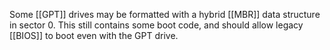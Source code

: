 Some [[GPT]] drives may be formatted with a hybrid [[MBR]] data structure in sector 0. This still contains some boot code, and should allow legacy [[BIOS]] to boot even with the GPT drive.